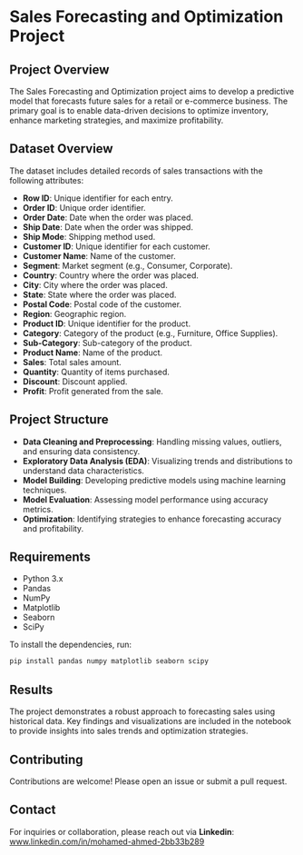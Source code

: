 # Sales Forecasting and Optimization Project

## Project Overview
The Sales Forecasting and Optimization project aims to develop a predictive model that forecasts future sales for a retail or e-commerce business. The primary goal is to enable data-driven decisions to optimize inventory, enhance marketing strategies, and maximize profitability.

## Dataset Overview
The dataset includes detailed records of sales transactions with the following attributes:
- **Row ID**: Unique identifier for each entry.
- **Order ID**: Unique order identifier.
- **Order Date**: Date when the order was placed.
- **Ship Date**: Date when the order was shipped.
- **Ship Mode**: Shipping method used.
- **Customer ID**: Unique identifier for each customer.
- **Customer Name**: Name of the customer.
- **Segment**: Market segment (e.g., Consumer, Corporate).
- **Country**: Country where the order was placed.
- **City**: City where the order was placed.
- **State**: State where the order was placed.
- **Postal Code**: Postal code of the customer.
- **Region**: Geographic region.
- **Product ID**: Unique identifier for the product.
- **Category**: Category of the product (e.g., Furniture, Office Supplies).
- **Sub-Category**: Sub-category of the product.
- **Product Name**: Name of the product.
- **Sales**: Total sales amount.
- **Quantity**: Quantity of items purchased.
- **Discount**: Discount applied.
- **Profit**: Profit generated from the sale.

## Project Structure
- **Data Cleaning and Preprocessing**: Handling missing values, outliers, and ensuring data consistency.
- **Exploratory Data Analysis (EDA)**: Visualizing trends and distributions to understand data characteristics.
- **Model Building**: Developing predictive models using machine learning techniques.
- **Model Evaluation**: Assessing model performance using accuracy metrics.
- **Optimization**: Identifying strategies to enhance forecasting accuracy and profitability.

## Requirements
- Python 3.x
- Pandas
- NumPy
- Matplotlib
- Seaborn
- SciPy

To install the dependencies, run:
```bash
pip install pandas numpy matplotlib seaborn scipy
```

## Results
The project demonstrates a robust approach to forecasting sales using historical data. Key findings and visualizations are included in the notebook to provide insights into sales trends and optimization strategies.

## Contributing
Contributions are welcome! Please open an issue or submit a pull request.

## Contact
For inquiries or collaboration, please reach out via
 **Linkedin**: www.linkedin.com/in/mohamed-ahmed-2bb33b289



